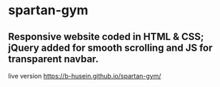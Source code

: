 # spartan-gym
## Responsive website coded in HTML &amp; CSS; jQuery added for smooth scrolling and JS for transparent navbar.

live version https://b-husein.github.io/spartan-gym/


